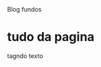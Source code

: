 <!DOCTYPE html>
<html lang="pt-br">
 <head>
  <meta charset="UTF-8">
  <meta name="viewport"
  content="width=device-width,
  initial-scale=1.0">
  <tittle>Blog fundos</tittle>
</head>
<body>
<h1>tudo da pagina</h1>
<p>tagndo texto</p>
</body>
</html>
